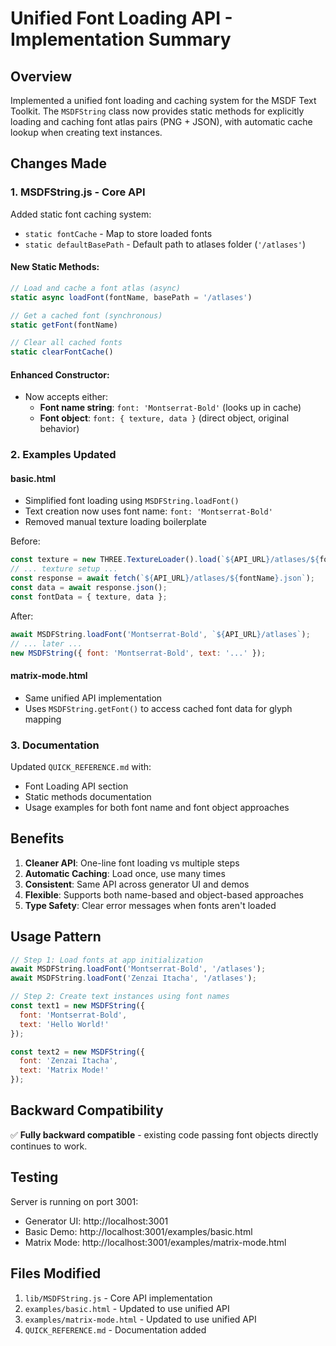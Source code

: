 # Unified Font Loading API - Implementation Summary

## Overview
Implemented a unified font loading and caching system for the MSDF Text Toolkit. The `MSDFString` class now provides static methods for explicitly loading and caching font atlas pairs (PNG + JSON), with automatic cache lookup when creating text instances.

## Changes Made

### 1. MSDFString.js - Core API

Added static font caching system:
- `static fontCache` - Map to store loaded fonts
- `static defaultBasePath` - Default path to atlases folder (`'/atlases'`)

#### New Static Methods:

```javascript
// Load and cache a font atlas (async)
static async loadFont(fontName, basePath = '/atlases')

// Get a cached font (synchronous)
static getFont(fontName)

// Clear all cached fonts
static clearFontCache()
```

#### Enhanced Constructor:
- Now accepts either:
  - **Font name string**: `font: 'Montserrat-Bold'` (looks up in cache)
  - **Font object**: `font: { texture, data }` (direct object, original behavior)

### 2. Examples Updated

#### basic.html
- Simplified font loading using `MSDFString.loadFont()`
- Text creation now uses font name: `font: 'Montserrat-Bold'`
- Removed manual texture loading boilerplate

Before:
```javascript
const texture = new THREE.TextureLoader().load(`${API_URL}/atlases/${fontName}.png`);
// ... texture setup ...
const response = await fetch(`${API_URL}/atlases/${fontName}.json`);
const data = await response.json();
const fontData = { texture, data };
```

After:
```javascript
await MSDFString.loadFont('Montserrat-Bold', `${API_URL}/atlases`);
// ... later ...
new MSDFString({ font: 'Montserrat-Bold', text: '...' });
```

#### matrix-mode.html
- Same unified API implementation
- Uses `MSDFString.getFont()` to access cached font data for glyph mapping

### 3. Documentation

Updated `QUICK_REFERENCE.md` with:
- Font Loading API section
- Static methods documentation
- Usage examples for both font name and font object approaches

## Benefits

1. **Cleaner API**: One-line font loading vs multiple steps
2. **Automatic Caching**: Load once, use many times
3. **Consistent**: Same API across generator UI and demos
4. **Flexible**: Supports both name-based and object-based approaches
5. **Type Safety**: Clear error messages when fonts aren't loaded

## Usage Pattern

```javascript
// Step 1: Load fonts at app initialization
await MSDFString.loadFont('Montserrat-Bold', '/atlases');
await MSDFString.loadFont('Zenzai Itacha', '/atlases');

// Step 2: Create text instances using font names
const text1 = new MSDFString({
  font: 'Montserrat-Bold',
  text: 'Hello World!'
});

const text2 = new MSDFString({
  font: 'Zenzai Itacha',
  text: 'Matrix Mode!'
});
```

## Backward Compatibility

✅ **Fully backward compatible** - existing code passing font objects directly continues to work.

## Testing

Server is running on port 3001:
- Generator UI: http://localhost:3001
- Basic Demo: http://localhost:3001/examples/basic.html
- Matrix Mode: http://localhost:3001/examples/matrix-mode.html

## Files Modified

1. `lib/MSDFString.js` - Core API implementation
2. `examples/basic.html` - Updated to use unified API
3. `examples/matrix-mode.html` - Updated to use unified API
4. `QUICK_REFERENCE.md` - Documentation added


